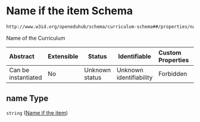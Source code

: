 # Name if the item Schema

```txt
http://www.w3id.org/openeduhub/schema/curriculum-schema##/properties/name
```

Name of the Curriculum


| Abstract            | Extensible | Status         | Identifiable            | Custom Properties | Additional Properties | Access Restrictions | Defined In                                                                                           |
| :------------------ | ---------- | -------------- | ----------------------- | :---------------- | --------------------- | ------------------- | ---------------------------------------------------------------------------------------------------- |
| Can be instantiated | No         | Unknown status | Unknown identifiability | Forbidden         | Allowed               | none                | [curriculum.schema.json\*](../../../jsonschema2md/out/curriculum.schema.json "open original schema") |

## name Type

`string` ([Name if the item](curriculum-properties-name-if-the-item.md))
